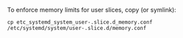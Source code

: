 
To enforce memory limits for user slices, copy (or symlink):
```
cp etc_systemd_system_user-.slice.d_memory.conf /etc/systemd/system/user-.slice.d/memory.conf 
```
